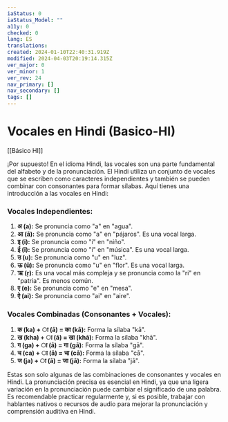 ```yaml
---
iaStatus: 0
iaStatus_Model: ""
a11y: 0
checked: 0
lang: ES
translations: 
created: 2024-01-10T22:40:31.919Z
modified: 2024-04-03T20:19:14.315Z
ver_major: 0
ver_minor: 1
ver_rev: 24
nav_primary: []
nav_secondary: []
tags: []
---
```

# Vocales en Hindi (Basico-HI)

[[Básico HI]]

¡Por supuesto! En el idioma Hindi, las vocales son una parte fundamental del alfabeto y de la pronunciación. El Hindi utiliza un conjunto de vocales que se escriben como caracteres independientes y también se pueden combinar con consonantes para formar sílabas. Aquí tienes una introducción a las vocales en Hindi:

### Vocales Independientes:

1. **अ (a):** Se pronuncia como "a" en "agua".
2. **आ (ā):** Se pronuncia como "a" en "pájaros". Es una vocal larga.
3. **इ (i):** Se pronuncia como "i" en "niño".
4. **ई (ī):** Se pronuncia como "i" en "música". Es una vocal larga.
5. **उ (u):** Se pronuncia como "u" en "luz".
6. **ऊ (ū):** Se pronuncia como "u" en "flor". Es una vocal larga.
7. **ऋ (ṛ):** Es una vocal más compleja y se pronuncia como la "ri" en "patria". Es menos común.
8. **ए (e):** Se pronuncia como "e" en "mesa".
9. **ऐ (ai):** Se pronuncia como "ai" en "aire".

### Vocales Combinadas (Consonantes + Vocales):

1. **क (ka) + ा (ā) = का (kā):** Forma la sílaba "kā".
2. **ख (kha) + ा (ā) = खा (khā):** Forma la sílaba "khā".
3. **ग (ga) + ा (ā) = गा (gā):** Forma la sílaba "gā".
4. **च (ca) + ा (ā) = चा (cā):** Forma la sílaba "cā".
5. **ज (ja) + ा (ā) = जा (jā):** Forma la sílaba "jā".

Estas son solo algunas de las combinaciones de consonantes y vocales en Hindi. La pronunciación precisa es esencial en Hindi, ya que una ligera variación en la pronunciación puede cambiar el significado de una palabra. Es recomendable practicar regularmente y, si es posible, trabajar con hablantes nativos o recursos de audio para mejorar la pronunciación y comprensión auditiva en Hindi.
